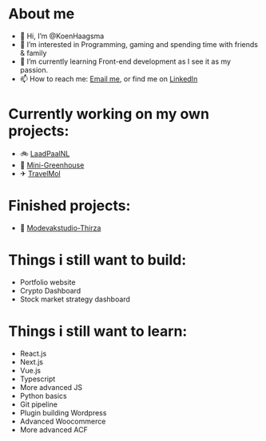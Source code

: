 # About me
- 👋 Hi, I’m @KoenHaagsma
- 👀 I’m interested in Programming, gaming and spending time with friends & family
- 🌱 I’m currently learning Front-end development as I see it as my passion.
- 📫 How to reach me: [Email me](), or find me on [LinkedIn]()

# Currently working on my own projects:
- 🚲 [LaadPaalNL](https://github.com/LaadPaal)
- 🎍 [Mini-Greenhouse](https://github.com/KoenHaagsma/Mini-Greenhouse)
- ✈ [TravelMol](https://travelmol.nl/)

# Finished projects:
- 👗 [Modevakstudio-Thirza](https://www.modevakstudio-thirza.nl/)

# Things i still want to build:
- Portfolio website
- Crypto Dashboard
- Stock market strategy dashboard

# Things i still want to learn:
- React.js
- Next.js
- Vue.js
- Typescript
- More advanced JS
- Python basics
- Git pipeline
- Plugin building Wordpress
- Advanced Woocommerce
- More advanced ACF


<!---
KoenHaagsma/KoenHaagsma is a ✨ special ✨ repository because its `README.md` (this file) appears on your GitHub profile.
You can click the Preview link to take a look at your changes.
--->
